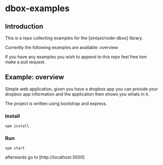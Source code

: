 # dbox-examples 

## Introduction

This is a repo collecting examples for the [sintaxi/node-dbox] library.

Currently the following examples are available:
	overview
	
If you have any examples you wish to append to this repo feel free tom make a pull request.
	
## Example: overview
Simple web application, given you have a dropbox app you can provide your dropbox app information
and the application then shows you whats in it.

The project is written using bootstrap and express.

### Install

	npm install

### Run

	npm start
	
afterwards go to [http://localhost:3000]